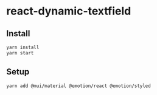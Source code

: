 # react-dynamic-textfield

## Install
```bash
yarn install
yarn start
```

## Setup
```bash
yarn add @mui/material @emotion/react @emotion/styled
```